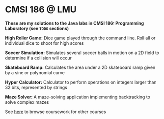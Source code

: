 # CMSI 186 @ LMU
**These are my solutions to the Java labs in CMSI 186: Programming Laboratory (see `TODO` sections)**

**High Roller Game:** Dice game played through the command line. Roll all or individual dice to shoot for high scores

**Soccer Simulation:** Simulates several soccer balls in motion on a 2D field to determine if a collision will occur

**Skateboard Ramp:** Calculates the area under a 2D skateboard ramp given by a sine or polynomial curve

**Hyper Calculator:** Calculator to perform operations on integers larger than 32 bits, represented by strings

**Maze Solver:** A maze-solving application implementing backtracking to solve complex mazes

See [here](https://github.com/asrouji/LMU) to browse coursework for other courses
